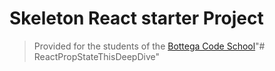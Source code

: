# Skeleton React starter Project

> Provided for the students of the [Bottega Code School](https://bottega.tech/)"# ReactPropStateThisDeepDive" 
